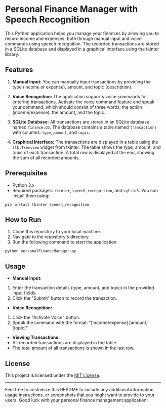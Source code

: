 # Personal Finance Manager with Speech Recognition

This Python application helps you manage your finances by allowing you to record income and expenses, both through manual input and voice commands using speech recognition. The recorded transactions are stored in a SQLite database and displayed in a graphical interface using the tkinter library.

## Features

1. **Manual Input:**
   You can manually input transactions by providing the type (income or expense), amount, and topic (description).

2. **Voice Recognition:**
   The application supports voice commands for entering transactions. Activate the voice command feature and speak your command, which should consist of three words: the action (income/expense), the amount, and the topic.

3. **SQLite Database:**
   All transactions are stored in an SQLite database named `finance.db`. The database contains a table named `transactions` with columns: `type`, `amount`, and `topic`.

4. **Graphical Interface:**
   The transactions are displayed in a table using the `ttk.Treeview` widget from tkinter. The table shows the type, amount, and topic of each transaction. A total row is displayed at the end, showing the sum of all recorded amounts.

## Prerequisites

- Python 3.x
- Required packages: `tkinter`, `speech_recognition`, and `sqlite3`. You can install them using:
```
pip install tkinter speech_recognition
```

## How to Run

1. Clone this repository to your local machine.
2. Navigate to the repository's directory.
3. Run the following command to start the application:
```
python personalFinanceManager.py
```

## Usage

- **Manual Input:**
1. Enter the transaction details (type, amount, and topic) in the provided input fields.
2. Click the "Submit" button to record the transaction.

- **Voice Recognition:**
1. Click the "Activate Voice" button.
2. Speak the command with the format: "[income/expense] [amount] [topic]".

- **Viewing Transactions:**
- All recorded transactions are displayed in the table.
- The total amount of all transactions is shown in the last row.

## License

This project is licensed under the [MIT License](LICENSE).

---

Feel free to customize this README to include any additional information, usage instructions, or screenshots that you might want to provide to your users. Good luck with your personal finance management application!
